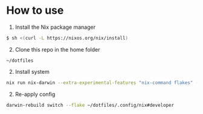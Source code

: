 # How to use

1. Install the Nix package manager

```bash
$ sh <(curl -L https://nixos.org/nix/install)
```

2. Clone this repo in the home folder

```
~/dotfiles
```

2. Install system

```bash
nix run nix-darwin --extra-experimental-features "nix-command flakes" -- switch --flake ~/dotfiles/.config/nix#developer
```

2. Re-apply config 

```bash
darwin-rebuild switch --flake ~/dotfiles/.config/nix#developer
```
